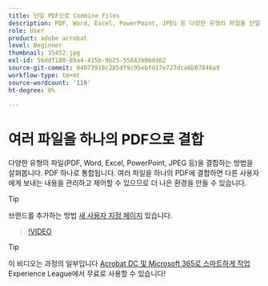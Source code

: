 ```yaml
---
title: 단일 PDF으로 Combine Files
description: PDF, Word, Excel, PowerPoint, JPEG 등 다양한 유형의 파일을 단일 PDF으로 결합
role: User
product: adobe acrobat
level: Beginner
thumbnail: 35452.jpg
exl-id: 56ddf180-89a4-415b-9b25-55842b9bdd62
source-git-commit: 04073918c285df9c95ebfd17e727dca6b87846a9
workflow-type: tm+mt
source-wordcount: '110'
ht-degree: 0%

---
```


# 여러 파일을 하나의 PDF으로 결합

다양한 유형의 파일(PDF, Word, Excel, PowerPoint, JPEG 등)을 결합하는 방법을 살펴봅니다. PDF 하나로 통합됩니다. 여러 파일을 하나의 PDF에 결합하면 다른 사용자에게 보내는 내용을 관리하고 제어할 수 있으므로 더 나은 환경을 만들 수 있습니다.

>[!TIP]
>
>브랜드를 추가하는 방법 [새 사용자 지정 페이지](add-custom-page.md) 있습니다.

>[!VIDEO](https://video.tv.adobe.com/v/35452?hidetitle=true)

>[!TIP]
>
>이 비디오는 과정의 일부입니다 [Acrobat DC 및 Microsoft 365로 스마트하게 작업](https://experienceleague.adobe.com/?recommended=Acrobat-U-1-2021.microsoft365) Experience League에서 무료로 사용할 수 있습니다!
